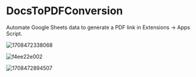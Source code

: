 # DocsToPDFConversion
Automate Google Sheets data to generate a PDF link in Extensions -> Apps Script.

![1708472338068](https://github.com/YevheniyaSolomyana/DocsToPDFConversion/assets/72937387/08b70881-19d7-4a4e-849d-774f39f85400)

![f4ee22e002](https://github.com/YevheniyaSolomyana/DocsToPDFConversion/assets/72937387/ae325ecc-5db2-4739-8b5b-71c3629baa9f)

![1708472894507](https://github.com/YevheniyaSolomyana/DocsToPDFConversion/assets/72937387/9a57d7dd-b1e2-4166-af3a-a9c8e2b3c17b)

